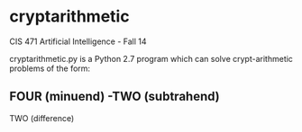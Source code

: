 cryptarithmetic
===============
CIS 471 Artificial Intelligence - Fall 14

cryptarithmetic.py is a Python 2.7 program which
can solve crypt-arithmetic problems of the form:

FOUR (minuend)
-TWO (subtrahend)
----
 TWO (difference)
